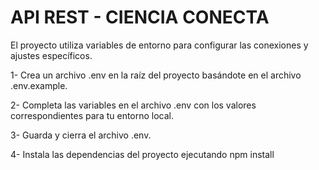 # API REST - CIENCIA CONECTA

El proyecto utiliza variables de entorno para configurar las conexiones y ajustes específicos.

1- Crea un archivo .env en la raíz del proyecto basándote en el archivo .env.example.

2- Completa las variables en el archivo .env con los valores correspondientes para tu entorno local. 

3- Guarda y cierra el archivo .env.

4- Instala las dependencias del proyecto ejecutando npm install 



